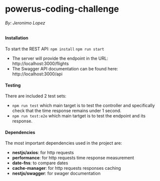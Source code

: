 # powerus-coding-challenge 
###### By: Jeronimo Lopez

#### Installation
To start the REST API:
`npm install` 
`npm run start`

- The server will provide the endpoint in the URL: http://localhost:3000/flights
- The Swagger API documentation can be found here: http://localhost:3000/api

#### Testing
There are included 2 test sets:
- `npm run test` which main target is to test the controller and specifically check that the time response remains under 1 second.
- `npm run test:e2e` which main tartget is to test the endpoint and its response.

#### Dependencies
The most important dependencies used in the project are:
- **nestjs/axios**: for http requests
- **performance**: for http requests time response measurement
- **date-fns**: to compare dates
- **cache-manager**: for http requests responses caching
- **nestjs/swagger**: for swager documentation

##### 